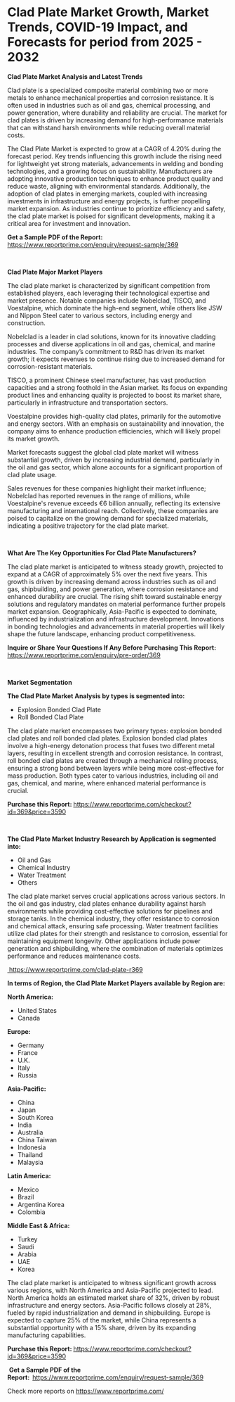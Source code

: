<p><h1>Clad Plate Market Growth, Market Trends, COVID-19 Impact, and Forecasts for period from 2025 - 2032</h1></p><p><strong>Clad Plate Market Analysis and Latest Trends</strong></p>
<p><p>Clad plate is a specialized composite material combining two or more metals to enhance mechanical properties and corrosion resistance. It is often used in industries such as oil and gas, chemical processing, and power generation, where durability and reliability are crucial. The market for clad plates is driven by increasing demand for high-performance materials that can withstand harsh environments while reducing overall material costs.</p><p>The Clad Plate Market is expected to grow at a CAGR of 4.20% during the forecast period. Key trends influencing this growth include the rising need for lightweight yet strong materials, advancements in welding and bonding technologies, and a growing focus on sustainability. Manufacturers are adopting innovative production techniques to enhance product quality and reduce waste, aligning with environmental standards. Additionally, the adoption of clad plates in emerging markets, coupled with increasing investments in infrastructure and energy projects, is further propelling market expansion. As industries continue to prioritize efficiency and safety, the clad plate market is poised for significant developments, making it a critical area for investment and innovation.</p></p>
<p><strong>Get a Sample PDF of the Report:&nbsp;</strong> <a href="https://www.reportprime.com/enquiry/request-sample/369?utm_campaign=2440&utm_medium=2&utm_source=Github&utm_content=ia&utm_term=18032025&utm_id=clad-plate">https://www.reportprime.com/enquiry/request-sample/369</a></p>
<p>&nbsp;</p>
<p><strong>Clad Plate Major Market Players</strong></p>
<p><p>The clad plate market is characterized by significant competition from established players, each leveraging their technological expertise and market presence. Notable companies include Nobelclad, TISCO, and Voestalpine, which dominate the high-end segment, while others like JSW and Nippon Steel cater to various sectors, including energy and construction.</p><p>Nobelclad is a leader in clad solutions, known for its innovative cladding processes and diverse applications in oil and gas, chemical, and marine industries. The company’s commitment to R&D has driven its market growth; it expects revenues to continue rising due to increased demand for corrosion-resistant materials.</p><p>TISCO, a prominent Chinese steel manufacturer, has vast production capacities and a strong foothold in the Asian market. Its focus on expanding product lines and enhancing quality is projected to boost its market share, particularly in infrastructure and transportation sectors.</p><p>Voestalpine provides high-quality clad plates, primarily for the automotive and energy sectors. With an emphasis on sustainability and innovation, the company aims to enhance production efficiencies, which will likely propel its market growth.</p><p>Market forecasts suggest the global clad plate market will witness substantial growth, driven by increasing industrial demand, particularly in the oil and gas sector, which alone accounts for a significant proportion of clad plate usage.</p><p>Sales revenues for these companies highlight their market influence; Nobelclad has reported revenues in the range of millions, while Voestalpine's revenue exceeds €6 billion annually, reflecting its extensive manufacturing and international reach. Collectively, these companies are poised to capitalize on the growing demand for specialized materials, indicating a positive trajectory for the clad plate market.</p></p>
<p>&nbsp;</p>
<p><strong>What Are The Key Opportunities For Clad Plate Manufacturers?</strong></p>
<p><p>The clad plate market is anticipated to witness steady growth, projected to expand at a CAGR of approximately 5% over the next five years. This growth is driven by increasing demand across industries such as oil and gas, shipbuilding, and power generation, where corrosion resistance and enhanced durability are crucial. The rising shift toward sustainable energy solutions and regulatory mandates on material performance further propels market expansion. Geographically, Asia-Pacific is expected to dominate, influenced by industrialization and infrastructure development. Innovations in bonding technologies and advancements in material properties will likely shape the future landscape, enhancing product competitiveness.</p></p>
<p><strong>Inquire or Share Your Questions If Any Before Purchasing This Report:</strong> <a href="https://www.reportprime.com/enquiry/pre-order/369?utm_campaign=2440&utm_medium=2&utm_source=Github&utm_content=ia&utm_term=18032025&utm_id=clad-plate">https://www.reportprime.com/enquiry/pre-order/369</a></p>
<p>&nbsp;</p>
<p><strong>Market Segmentation</strong></p>
<p><strong>The Clad Plate Market Analysis by types is segmented into:</strong></p>
<p><ul><li>Explosion Bonded Clad Plate</li><li>Roll Bonded Clad Plate</li></ul></p>
<p><p>The clad plate market encompasses two primary types: explosion bonded clad plates and roll bonded clad plates. Explosion bonded clad plates involve a high-energy detonation process that fuses two different metal layers, resulting in excellent strength and corrosion resistance. In contrast, roll bonded clad plates are created through a mechanical rolling process, ensuring a strong bond between layers while being more cost-effective for mass production. Both types cater to various industries, including oil and gas, chemical, and marine, where enhanced material performance is crucial.</p></p>
<p><strong>Purchase this Report:&nbsp;</strong><a href="https://www.reportprime.com/checkout?id=369&price=3590&utm_campaign=2440&utm_medium=2&utm_source=Github&utm_content=ia&utm_term=18032025&utm_id=clad-plate">https://www.reportprime.com/checkout?id=369&price=3590</a></p>
<p>&nbsp;</p>
<p><strong>The Clad Plate Market Industry Research by Application is segmented into:</strong></p>
<p><ul><li>Oil and Gas</li><li>Chemical Industry</li><li>Water Treatment</li><li>Others</li></ul></p>
<p><p>The clad plate market serves crucial applications across various sectors. In the oil and gas industry, clad plates enhance durability against harsh environments while providing cost-effective solutions for pipelines and storage tanks. In the chemical industry, they offer resistance to corrosion and chemical attack, ensuring safe processing. Water treatment facilities utilize clad plates for their strength and resistance to corrosion, essential for maintaining equipment longevity. Other applications include power generation and shipbuilding, where the combination of materials optimizes performance and reduces maintenance costs.</p></p>
<p><a href="https://www.reportprime.com/clad-plate-r369?utm_campaign=2440&utm_medium=2&utm_source=Github&utm_content=ia&utm_term=18032025&utm_id=clad-plate">&nbsp;https://www.reportprime.com/clad-plate-r369</a></p>
<p><strong>In terms of Region, the Clad Plate Market Players available by Region are:</strong></p>
<p>
    <p> <strong> North America: </strong>
        <ul>
            <li>United States</li>
            <li>Canada</li>
        </ul>
        </p> 
    <p> <strong> Europe: </strong>
        <ul>
            <li>Germany</li>
            <li>France</li>
            <li>U.K.</li>
            <li>Italy</li>
            <li>Russia</li>
        </ul>
        </p> 
    <p> <strong> Asia-Pacific: </strong>
        <ul>
            <li>China</li>
            <li>Japan</li>
            <li>South Korea</li>
            <li>India</li>
            <li>Australia</li>
            <li>China Taiwan</li>
            <li>Indonesia</li>
            <li>Thailand</li>
            <li>Malaysia</li>
        </ul>
        </p> 
    <p> <strong> Latin America: </strong>
        <ul>
            <li>Mexico</li>
            <li>Brazil</li>
            <li>Argentina Korea</li>
            <li>Colombia</li>
        </ul>
        </p> 
    <p> <strong> Middle East & Africa: </strong>
        <ul>
            <li>Turkey</li>
            <li>Saudi</li>
            <li>Arabia</li>
            <li>UAE</li>
            <li>Korea</li>
        </ul>
    </p>
    </p>
<p><p>The clad plate market is anticipated to witness significant growth across various regions, with North America and Asia-Pacific projected to lead. North America holds an estimated market share of 32%, driven by robust infrastructure and energy sectors. Asia-Pacific follows closely at 28%, fueled by rapid industrialization and demand in shipbuilding. Europe is expected to capture 25% of the market, while China represents a substantial opportunity with a 15% share, driven by its expanding manufacturing capabilities.</p></p>
<p><strong>Purchase this Report: </strong><a href="https://www.reportprime.com/checkout?id=369&price=3590&utm_campaign=2440&utm_medium=2&utm_source=Github&utm_content=ia&utm_term=18032025&utm_id=clad-plate">https://www.reportprime.com/checkout?id=369&price=3590</a></p>
<p>&nbsp;<strong>Get a Sample PDF of the Report:&nbsp;&nbsp;</strong><a href="https://www.reportprime.com/enquiry/request-sample/369?utm_campaign=2440&utm_medium=2&utm_source=Github&utm_content=ia&utm_term=18032025&utm_id=clad-plate">https://www.reportprime.com/enquiry/request-sample/369</a></p>
<p><strong></strong></p>
<p>Check more reports on <a href="https://www.reportprime.com/?utm_campaign=2440&utm_medium=2&utm_source=Github&utm_content=ia&utm_term=18032025&utm_id=clad-plate">https://www.reportprime.com/</a></p>